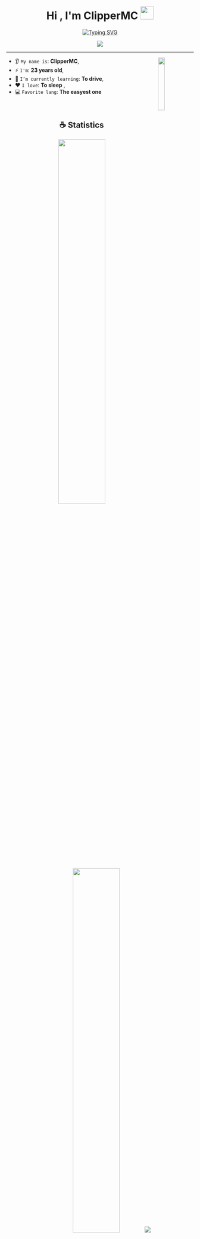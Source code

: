 <h1 align="center">Hi , I'm ClipperMC <img src="https://media.giphy.com/media/hvRJCLFzcasrR4ia7z/giphy.gif" width="35"></h1>

<p align="center">
<a href="https://git.io/typing-svg"><img src="https://readme-typing-svg.demolab.com?font=JetBrains+Mono&size=24&duration=6000&pause=1000&color=0BFF00&center=true&vCenter=true&width=820&height=120&lines=I+don%27t+code." alt="Typing SVG" /></a>
</p>

<p align="center">
<img src="https://komarev.com/ghpvc/?username=clippermc&color=blue&style=for-the-badge&label=PROFILE+VIEWS"/>
</p>

<hr/>

<img align='right' src='https://octodex.github.com/images/deckfailcat.png' width='19%'>


      
   * 👂 `My name is`: **ClipperMC**,
   * ⚡ `I'm`: **23 years old**,
   *  🌱 `I’m currently learning`: **To drive**,
   * ❤️ `I love`: **To sleep**  ,
   * 💻 `Favorite lang`: **The easyest one**


 
<br/>

<h2 align="center">☕ Statistics</h2>

<p align="center">
  <img height="50%" width="auto" src ="https://github-readme-stats.vercel.app/api?username=clippermc&show_icons=true&count_private=true&theme=material-palenight&hide_border=true&hide=issues,contribs&bg_color=00000000">
  <img height="50%" width="auto" src ="https://github-readme-stats.vercel.app/api/top-langs/?username=clippermc&layout=compact&hide_border=true&theme=material-palenight&bg_color=00000000&langs_count=6&hide=jupyter%20notebook,tex,css,php&exclude_repo=Pacman-AI">
  <img src ="https://github-readme-streak-stats.herokuapp.com?user=clippermc&theme=material-palenight&hide_border=true&background=FFFFFF00">
</p>


<h2 align="center">📚 My Skills</h2>
<p align="center">Take a look at my collection of programming skills.</p>

<h4 align="center">💻 Programming languages (and html)</h4>

<p align="center">
<a href="https://github.com/search?q=user%3AClipperMC+language%3AC%2B%2B+&type=code"><img alt="C++" src="https://img.shields.io/badge/C++-00599C.svg?style=for-the-badge&logo=cplusplus&logoColor=white"></a>
<a href="https://github.com/search?q=user%3AClipperMC+language%3AHTML+&type=code"><img alt="HTML" src="https://img.shields.io/badge/HTML-E34F26.svg?style=for-the-badge&logo=html5&logoColor=white"></a>
<a href="https://github.com/search?q=user%3AClipperMC+language%3ACSS+&type=code"><img alt="CSS" src="https://img.shields.io/badge/CSS-663399.svg?style=for-the-badge&logo=css3&logoColor=white"></a>
<a href="https://github.com/search?q=user%3AClipperMC+language%3AJSON&type=code"><img alt="JSON" src="https://img.shields.io/badge/JSON-000000.svg?style=for-the-badge&logo=json&logoColor=white"></a>
<a href="https://github.com/search?q=user%3AClipperMC+language%3AYAML+&type=code"><img alt="YAML" src="https://img.shields.io/badge/YAML-cb171e.svg?style=for-the-badge&logo=yaml&logoColor=white"></a>
</p>

<h4 align="center">⚙ Software</h4>

<p align="center">
<a href="https://ubuntu.com/"><img alt="Ubuntu" src="https://img.shields.io/badge/Ubuntu-E95420.svg?style=for-the-badge&logo=ubuntu&logoColor=white"></a>
<a href="https://obsproject.com/"><img alt="OBS" src="https://img.shields.io/badge/OBS-302E31.svg?style=for-the-badge&logo=obs-studio&logoColor=white"></a>
<a href="https://www.blender.org/"><img alt="Blender" src="https://img.shields.io/badge/Blender-F5793A.svg?style=for-the-badge&logo=blender&logoColor=white"></a>
<a href="https://github.com/"><img alt="GitHub" src="https://img.shields.io/badge/GitHub-100000.svg?style=for-the-badge&logo=github&logoColor=white"></a>
<a href="https://notepad-plus-plus.org/"><img alt="Notepad++" src="https://img.shields.io/badge/Notepad++-90e59a.svg?style=for-the-badge&logo=notepadplusplus&logoColor=white"></a>
</p>

<br/>

<h2 align="center">📝 Credits</h2>

<p align="center">
<a href="https://github.com/Sammwyy" target="_blank" align="center">Sammwyy</a>
<br>
<a href="https://github.com/nukecraft5419" target="_blank" align="center">Nukecraft5419</a>
<br>
<a href="https://github.com/antonkomarev" target="_blank" align="center">Anton Komarev</a>
</p>
